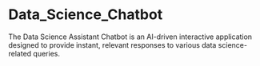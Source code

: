 # Data_Science_Chatbot
The Data Science Assistant Chatbot is an AI-driven interactive application designed to provide instant, relevant responses to various data science-related queries.
